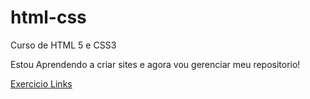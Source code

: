 # html-css
 Curso de HTML 5 e CSS3

 Estou Aprendendo a criar sites e agora vou gerenciar meu repositorio!

<a href = 'https://gabrielostii.github.io/html-css/Modulo4/exercicio/ex026/mq002/index.html'>Exercicio Links</a>
